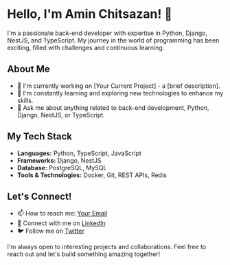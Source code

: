 # Hello, I'm Amin Chitsazan! 👋

I'm a passionate back-end developer with expertise in Python, Django, NestJS, and TypeScript. My journey in the world of programming has been exciting, filled with challenges and continuous learning.

## About Me

- 🔭 I'm currently working on [Your Current Project] - a [brief description].
- 🌱 I'm constantly learning and exploring new technologies to enhance my skills.
- 💬 Ask me about anything related to back-end development, Python, Django, NestJS, or TypeScript.

## My Tech Stack

- **Languages:** Python, TypeScript, JavaScript
- **Frameworks:** Django, NestJS
- **Database:** PostgreSQL, MySQL
- **Tools & Technologies:** Docker, Git, REST APIs, Redis


## Let's Connect!

- 📫 How to reach me: [Your Email](amincht81@gmail.com)
- 💼 Connect with me on [LinkedIn](https://www.linkedin.com/in/amin-chitsazan-892484221/)
- 🐦 Follow me on [Twitter](https://twitter.com/yourtwitterhandle/)

I'm always open to interesting projects and collaborations. Feel free to reach out and let's build something amazing together!
